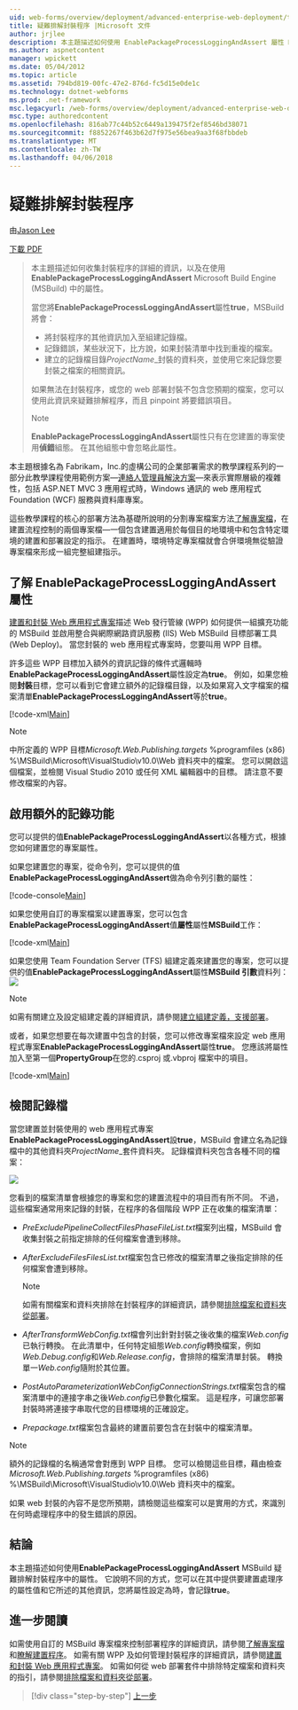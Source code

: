 ```yaml
---
uid: web-forms/overview/deployment/advanced-enterprise-web-deployment/troubleshooting-the-packaging-process
title: 疑難排解封裝程序 |Microsoft 文件
author: jrjlee
description: 本主題描述如何使用 EnablePackageProcessLoggingAndAssert 屬性 M 中可以收集在封裝程序的詳細的資訊...
ms.author: aspnetcontent
manager: wpickett
ms.date: 05/04/2012
ms.topic: article
ms.assetid: 794bd819-00fc-47e2-876d-fc5d15e0de1c
ms.technology: dotnet-webforms
ms.prod: .net-framework
msc.legacyurl: /web-forms/overview/deployment/advanced-enterprise-web-deployment/troubleshooting-the-packaging-process
msc.type: authoredcontent
ms.openlocfilehash: 816ab77c44b52c6449a139475f2ef8546bd38071
ms.sourcegitcommit: f8852267f463b62d7f975e56bea9aa3f68fbbdeb
ms.translationtype: MT
ms.contentlocale: zh-TW
ms.lasthandoff: 04/06/2018
---
```

<a name="troubleshooting-the-packaging-process"></a>疑難排解封裝程序
====================
由[Jason Lee](https://github.com/jrjlee)

[下載 PDF](https://msdnshared.blob.core.windows.net/media/MSDNBlogsFS/prod.evol.blogs.msdn.com/CommunityServer.Blogs.Components.WeblogFiles/00/00/00/63/56/8130.DeployingWebAppsInEnterpriseScenarios.pdf)

> 本主題描述如何收集封裝程序的詳細的資訊，以及在使用**EnablePackageProcessLoggingAndAssert** Microsoft Build Engine (MSBuild) 中的屬性。
> 
> 當您將**EnablePackageProcessLoggingAndAssert**屬性**true**，MSBuild 將會：
> 
> - 將封裝程序的其他資訊加入至組建記錄檔。
> - 記錄錯誤，某些狀況下，比方說，如果封裝清單中找到重複的檔案。
> - 建立的記錄檔目錄*ProjectName*\_封裝的資料夾，並使用它來記錄您要封裝之檔案的相關資訊。
> 
> 如果無法在封裝程序，或您的 web 部署封裝不包含您預期的檔案，您可以使用此資訊來疑難排解程序，而且 pinpoint 將要錯誤項目。
> 
> > [!NOTE]
> > **EnablePackageProcessLoggingAndAssert**屬性只有在您建置的專案使用**偵錯**組態。 在其他組態中會忽略此屬性。


本主題根據名為 Fabrikam，Inc.的虛構公司的企業部署需求的教學課程系列的一部分此教學課程使用範例方案&#x2014;[連絡人管理員解決方案](../web-deployment-in-the-enterprise/the-contact-manager-solution.md)&#x2014;來表示實際層級的複雜性，包括 ASP.NET MVC 3 應用程式時，Windows 通訊的 web 應用程式Foundation (WCF) 服務與資料庫專案。

這些教學課程的核心的部署方法為基礎所說明的分割專案檔案方法[了解專案檔](../web-deployment-in-the-enterprise/understanding-the-project-file.md)，在建置流程控制的兩個專案檔&#x2014;一個包含建置適用於每個目的地環境中和包含特定環境的建置和部署設定的指示。 在建置時，環境特定專案檔就會合併環境無從驗證專案檔來形成一組完整組建指示。

## <a name="understanding-the-enablepackageprocessloggingandassert-property"></a>了解 EnablePackageProcessLoggingAndAssert 屬性

[建置和封裝 Web 應用程式專案](../web-deployment-in-the-enterprise/building-and-packaging-web-application-projects.md)描述 Web 發行管線 (WPP) 如何提供一組擴充功能的 MSBuild 並啟用整合與網際網路資訊服務 (IIS) Web MSBuild 目標部署工具 (Web Deploy)。 當您封裝的 web 應用程式專案時，您要叫用 WPP 目標。

許多這些 WPP 目標加入額外的資訊記錄的條件式邏輯時**EnablePackageProcessLoggingAndAssert**屬性設定為**true**。 例如，如果您檢閱**封裝**目標，您可以看到它會建立額外的記錄檔目錄，以及如果寫入文字檔案的檔案清單**EnablePackageProcessLoggingAndAssert**等於**true**。


[!code-xml[Main](troubleshooting-the-packaging-process/samples/sample1.xml)]


> [!NOTE]
> 中所定義的 WPP 目標*Microsoft.Web.Publishing.targets* %programfiles (x86) %\MSBuild\Microsoft\VisualStudio\v10.0\Web 資料夾中的檔案。 您可以開啟這個檔案，並檢閱 Visual Studio 2010 或任何 XML 編輯器中的目標。 請注意不要修改檔案的內容。


## <a name="enabling-the-additional-logging"></a>啟用額外的記錄功能

您可以提供的值**EnablePackageProcessLoggingAndAssert**以各種方式，根據您如何建置您的專案屬性。

如果您建置您的專案，從命令列，您可以提供的值**EnablePackageProcessLoggingAndAssert**做為命令列引數的屬性：


[!code-console[Main](troubleshooting-the-packaging-process/samples/sample2.cmd)]


如果您使用自訂的專案檔案以建置專案，您可以包含**EnablePackageProcessLoggingAndAssert**值**屬性**屬性**MSBuild**工作：


[!code-xml[Main](troubleshooting-the-packaging-process/samples/sample3.xml)]


如果您使用 Team Foundation Server (TFS) 組建定義來建置您的專案，您可以提供的值**EnablePackageProcessLoggingAndAssert**屬性**MSBuild 引數**資料列：![](troubleshooting-the-packaging-process/_static/image1.png)

> [!NOTE]
> 如需有關建立及設定組建定義的詳細資訊，請參閱[建立組建定義，支援部署](../configuring-team-foundation-server-for-web-deployment/creating-a-build-definition-that-supports-deployment.md)。


或者，如果您想要在每次建置中包含的封裝，您可以修改專案檔來設定 web 應用程式專案**EnablePackageProcessLoggingAndAssert**屬性**true**。 您應該將屬性加入至第一個**PropertyGroup**在您的.csproj 或.vbproj 檔案中的項目。


[!code-xml[Main](troubleshooting-the-packaging-process/samples/sample4.xml)]


## <a name="reviewing-the-log-files"></a>檢閱記錄檔

當您建置並封裝使用的 web 應用程式專案**EnablePackageProcessLoggingAndAssert**設**true**，MSBuild 會建立名為記錄檔中的其他資料夾*ProjectName*\_套件資料夾。 記錄檔資料夾包含各種不同的檔案：

![](troubleshooting-the-packaging-process/_static/image2.png)

您看到的檔案清單會根據您的專案和您的建置流程中的項目而有所不同。 不過，這些檔案通常用來記錄的封裝，在程序的各個階段 WPP 正在收集的檔案清單：

- *PreExcludePipelineCollectFilesPhaseFileList.txt*檔案列出檔，MSBuild 會收集封裝之前指定排除的任何檔案會遭到移除。
- *AfterExcludeFilesFilesList.txt*檔案包含已修改的檔案清單之後指定排除的任何檔案會遭到移除。

    > [!NOTE]
    > 如需有關檔案和資料夾排除在封裝程序的詳細資訊，請參閱[排除檔案和資料夾從部署](excluding-files-and-folders-from-deployment.md)。
- *AfterTransformWebConfig.txt*檔會列出針對封裝之後收集的檔案*Web.config*已執行轉換。 在此清單中，任何特定組態*Web.config*轉換檔案，例如*Web.Debug.config*和*Web.Release.config*，會排除的檔案清單封裝。 轉換單一*Web.config*隨附於其位置。
- *PostAutoParameterizationWebConfigConnectionStrings.txt*檔案包含的檔案清單中的連接字串之後*Web.config*已參數化檔案。 這是程序，可讓您部署封裝時將連接字串取代您的目標環境的正確設定。
- *Prepackage.txt*檔案包含最終的建置前要包含在封裝中的檔案清單。

> [!NOTE]
> 額外的記錄檔的名稱通常會對應到 WPP 目標。 您可以檢閱這些目標，藉由檢查*Microsoft.Web.Publishing.targets* %programfiles (x86) %\MSBuild\Microsoft\VisualStudio\v10.0\Web 資料夾中的檔案。


如果 web 封裝的內容不是您所預期，請檢閱這些檔案可以是實用的方式，來識別在何時處理程序中的發生錯誤的原因。

## <a name="conclusion"></a>結論

本主題描述如何使用**EnablePackageProcessLoggingAndAssert** MSBuild 疑難排解封裝程序中的屬性。 它說明不同的方式，您可以在其中提供要建置處理序的屬性值和它所述的其他資訊，您將屬性設定為時，會記錄**true**。

## <a name="further-reading"></a>進一步閱讀

如需使用自訂的 MSBuild 專案檔來控制部署程序的詳細資訊，請參閱[了解專案檔](../web-deployment-in-the-enterprise/understanding-the-project-file.md)和[瞭解建置程序](../web-deployment-in-the-enterprise/understanding-the-build-process.md)。 如需有關 WPP 及如何管理封裝程序的詳細資訊，請參閱[建置和封裝 Web 應用程式專案](../web-deployment-in-the-enterprise/building-and-packaging-web-application-projects.md)。 如需如何從 web 部署套件中排除特定檔案和資料夾的指引，請參閱[排除檔案和資料夾從部署](excluding-files-and-folders-from-deployment.md)。

> [!div class="step-by-step"]
> [上一步](running-windows-powershell-scripts-from-msbuild-project-files.md)
